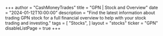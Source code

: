 +++
author = "CashMoneyTrades"
title = "GPN | Stock and Overview"
date = "2024-01-12T10:00:00"
description = "Find the latest information about trading GPN stock for a full financial overview to help with your stock trading and investing."
tags = [
   "Stocks",
]
layout = "stocks"
ticker = "GPN"
disableListPage = true
+++
